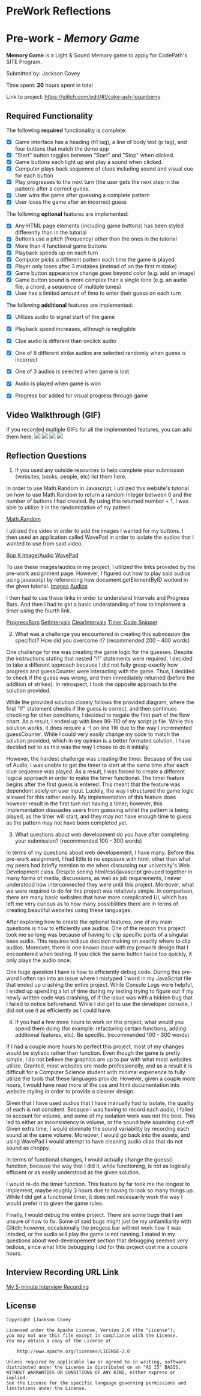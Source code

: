 # PreWork Reflections

# Pre-work - *Memory Game*

**Memory Game** is a Light & Sound Memory game to apply for CodePath's SITE Program. 

Submitted by: Jackson Covey

Time spent: **20** hours spent in total

Link to project: https://glitch.com/edit/#!/cake-ash-loganberry

## Required Functionality

The following **required** functionality is complete:

* [x] Game interface has a heading (h1 tag), a line of body text (p tag), and four buttons that match the demo app
* [x] "Start" button toggles between "Start" and "Stop" when clicked. 
* [x] Game buttons each light up and play a sound when clicked. 
* [x] Computer plays back sequence of clues including sound and visual cue for each button
* [x] Play progresses to the next turn (the user gets the next step in the pattern) after a correct guess. 
* [x] User wins the game after guessing a complete pattern
* [x] User loses the game after an incorrect guess

The following **optional** features are implemented:

* [x] Any HTML page elements (including game buttons) has been styled differently than in the tutorial
* [X] Buttons use a pitch (frequency) other than the ones in the tutorial
* [x] More than 4 functional game buttons
* [x] Playback speeds up on each turn
* [x] Computer picks a different pattern each time the game is played
* [x] Player only loses after 3 mistakes (instead of on the first mistake)
* [x] Game button appearance change goes beyond color (e.g. add an image)
* [x] Game button sound is more complex than a single tone (e.g. an audio file, a chord, a sequence of multiple tones)
* [x] User has a limited amount of time to enter their guess on each turn

The following **additional** features are implemented:

- [x] Utilizes audio to signal start of the game
- [x] Playback speed increases, although is negligible 
- [x] Clue audio is different than onclick audio
- [x] One of 8 different strike audios are selected randomly when guess is incorrect
- [x] One of 3 audios is selected when game is lost
- [x] Audio is played when game is won
- [x] Progress bar added for visual progress through game


## Video Walkthrough (GIF)

If you recorded multiple GIFs for all the implemented features, you can add them here:
![](https://i.imgur.com/5O3BUnO.gif)
![](https://i.imgur.com/8E0oxie.gif)
![](https://i.imgur.com/hnCB2Bt.gif)
![](https://i.imgur.com/DYKNecs.gif)

## Reflection Questions
1. If you used any outside resources to help complete your submission (websites, books, people, etc) list them here. 

In order to use Math.Random in Javascript, I utilized this website's tutorial on how
to use Math.Random to return a random Integer between 0 and the number of buttons I had created. 
By using this returned number + 1, I was able to utilize it in the randomization of my pattern.

[Math.Random](https://developer.mozilla.org/en-US/docs/Web/JavaScript/Reference/Global_Objects/Math/random) 

I utilized this video in order to add the images I wanted for my buttons.
I then used an application called WavePad in order to isolate
the audios that I wanted to use from said video.

[Bop It Image/Audio](https://www.youtube.com/watch?v=Nk47Unl9Ffk&t=10s)
[WavePad](https://www.nch.com.au/wavepad/index.html)

To use these images/audios in my project, I utilized the links provided by the pre-work assignment page.
However, I figured out how to play said audios using javascript by referencing how document.getElementByID 
worked in the given tutorial.
[Images](https://www.w3schools.com/tags/tag_img.asp)
[Audios](https://www.w3schools.com/html/html5_audio.asp)

I then had to use these links in order to understand Intervals and Progress Bars. And then I had to get a basic understanding
of how to implement a timer using the fourth link.

[ProgressBars](https://www.w3schools.com/w3css/w3css_progressbar.asp)
[SetIntervals](https://www.w3schools.com/jsref/met_win_setinterval.asp)
[ClearIntervals](https://www.w3schools.com/jsref/met_win_clearinterval.asp)
[Timer Code Snippet](https://www.codegrepper.com/code-examples/javascript/add+countdown+timer+to+javascript+quiz)

2. What was a challenge you encountered in creating this submission (be specific)? How did you overcome it? (recommended 200 - 400 words) 

One challenge for me was creating the game logic for the guesses. Despite the instructions stating that
nested "if" statements were required, I decided to take a different approach because I did not fully grasp exactly
how progress and guessCounter were interacting with the game. Thus, I decided to check if the guess was wrong, and then
immediately returned (before the addition of strikes). In retrospect, I took the opposite approach to the solution provided.

While the provided solution closely follows the provided diagram, where the first "if" statement checks if the guess is correct, and then continues checking for other conditions, I 
decided to negate the first part of the flow chart. As a result, I ended up with lines 99-110 of my script.js file. While
this solution works, it does require a -1 on line 116 due to the way I incremented guessCounter. 
While I could very easily change my code to match the solution provided, which in my opinion is a better formated solution,
I have decided not to as this was the way I chose to do it initially. 

However, the hardest challenge was creating the timer. Because of the use of Audio, I was unable to get the timer to start
at the same time after each clue sequence was played. As a result, I was forced to create a different logical approach in order
to make the timer functional. The timer feature begins after the first guess is entered. This meant that the feature was dependent solely
on user input. Luckily, the way I structured the game logic allowed for this rather easily. My implementation of this feature does however result
in the first turn not having a timer; however, this implementation dissuades users from guessing whilst the pattern is being played, as the
timer will start, and they may not have enough time to guess as the pattern may not have been completed yet.

3. What questions about web development do you have after completing your submission? (recommended 100 - 300 words) 

In terms of my questions about web developement, I have many. Before this pre-work assignment, I had little to no
exposure with html, other than what my peers had briefly mention to me when discussing our university's Web Development class.
Despite seeing html/css/javascript grouped together in many forms of media, discussions, as well as job requirements, I never understood
how interconnected they were until this project. Moreover, what we were required to do for this project was relatively simple. In comparison, there are many basic websites
that have more complicated UI, which has left me very curious as to how many possibilities there are in terms of creating
beautiful websites using these languages. 

After exploring how to create the optional features, one of my main questions is how to efficiently use audios. One of the reason this project
took me so long was because of having to clip specific parts of a singular base audio. This requires tedious decision making on
exactly where to clip audios. Moreover, there is one known issue with my prework design that I encountered when testing.
If you click the same button twice too quickly, it only plays the audio once. 

One huge question I have is how to efficiently debug code. During this pre-word I often ran into an issue where I mistyped 1 word in my 
JavaScript file that ended up crashing the entire project. While Console Logs were helpful, I ended up spending a lot of time during my
testing trying to figure out if my newly written code was crashing, of if the issue was with a hidden bug that I failed to notice beforehand. 
While I did get to use the developer console, I did not use it as efficiently as I could have.

4. If you had a few more hours to work on this project, what would you spend them doing (for example: refactoring certain functions, adding additional features, etc). Be specific. (recommended 100 - 300 words) 

If I had a couple more hours to perfect this project, most of my changes would be stylistic rather than function.
Even though the game is pretty simple, I do not believe the graphics are up to par with what most
websites utilize. Granted, most websites are made professionally, and as a result it is difficult for a 
Computer Science student with minimal experience to fully utilize the tools that these languages provide. However,
given a couple more hours, I would have read more of the css and html documentation into website styling in order to provide 
a cleaner design. 

Given that I have used audios that I have manually had to isolate, the quality of each is not
consitent. Because I was having to record each audio, I failed to account for volume, and some of my isolation work was not the best.
This led to either an inconsistency in volume, or the sound byte sounding cut-off. Given extra time, I would eliminate the sound 
variability by recording each sound at the same volume. Moreover, I would go back into the assets, and using WavePad I would
attempt to have cleaning audio clips that do not sound as choppy. 


In terms of functional changes, I would actually change the guess() function, because the way that I did it, while functioning, is not as logically
efficient or as easily understood as the given solution.

I would re-do the timer function. This feature by far took me the longest to implement, maybe roughly 3 hours due to having to look
so many things up. While I did get a functional timer, it does not necessarily work the way I would prefer it to given the game rules. 

Finally, I would debug the entire project. There are some bugs that I am unsure of how to fix. Some of said bugs might just
be my unfamiliarity with Glitch; however, occaisionally the progess bar will not work how it was inteded, or the audio will play 
the game is not running. I stated in my questions about wed-developement section that debugging seemed very tedious, since what little debugging I did
for this project cost me a couple hours.




## Interview Recording URL Link

[My 5-minute Interview Recording](your-link-here)


## License

    Copyright [Jackson Covey

    Licensed under the Apache License, Version 2.0 (the "License");
    you may not use this file except in compliance with the License.
    You may obtain a copy of the License at

        http://www.apache.org/licenses/LICENSE-2.0

    Unless required by applicable law or agreed to in writing, software
    distributed under the License is distributed on an "AS IS" BASIS,
    WITHOUT WARRANTIES OR CONDITIONS OF ANY KIND, either express or implied.
    See the License for the specific language governing permissions and
    limitations under the License.
